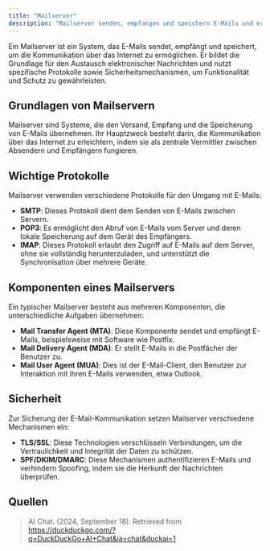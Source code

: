 ```yaml
---
title: "Mailserver"
description: "Mailserver senden, empfangen und speichern E-Mails und ermöglichen die Kommunikation über das Internet. Sie verwenden Protokolle wie SMTP, POP3 und IMAP sowie Sicherheitsmaßnahmen wie TLS/SSL und SPF/DKIM/DMARC."
---
```


Ein Mailserver ist ein System, das E-Mails sendet, empfängt und speichert, um die Kommunikation über das Internet zu ermöglichen. Er bildet die Grundlage für den Austausch elektronischer Nachrichten und nutzt spezifische Protokolle sowie Sicherheitsmechanismen, um Funktionalität und Schutz zu gewährleisten.

## Grundlagen von Mailservern
Mailserver sind Systeme, die den Versand, Empfang und die Speicherung von E-Mails übernehmen. Ihr Hauptzweck besteht darin, die Kommunikation über das Internet zu erleichtern, indem sie als zentrale Vermittler zwischen Absendern und Empfängern fungieren.

## Wichtige Protokolle
Mailserver verwenden verschiedene Protokolle für den Umgang mit E-Mails:

- **SMTP**: Dieses Protokoll dient dem Senden von E-Mails zwischen Servern.
- **POP3**: Es ermöglicht den Abruf von E-Mails vom Server und deren lokale Speicherung auf dem Gerät des Empfängers.
- **IMAP**: Dieses Protokoll erlaubt den Zugriff auf E-Mails auf dem Server, ohne sie vollständig herunterzuladen, und unterstützt die Synchronisation über mehrere Geräte.

## Komponenten eines Mailservers
Ein typischer Mailserver besteht aus mehreren Komponenten, die unterschiedliche Aufgaben übernehmen:

- **Mail Transfer Agent (MTA)**: Diese Komponente sendet und empfängt E-Mails, beispielsweise mit Software wie Postfix.
- **Mail Delivery Agent (MDA)**: Er stellt E-Mails in die Postfächer der Benutzer zu.
- **Mail User Agent (MUA)**: Dies ist der E-Mail-Client, den Benutzer zur Interaktion mit ihren E-Mails verwenden, etwa Outlook.

## Sicherheit
Zur Sicherung der E-Mail-Kommunikation setzen Mailserver verschiedene Mechanismen ein:

- **TLS/SSL**: Diese Technologien verschlüsseln Verbindungen, um die Vertraulichkeit und Integrität der Daten zu schützen.
- **SPF/DKIM/DMARC**: Diese Mechanismen authentifizieren E-Mails und verhindern Spoofing, indem sie die Herkunft der Nachrichten überprüfen.

## Quellen
> AI Chat. (2024, September 18). Retrieved from https://duckduckgo.com/?q=DuckDuckGo+AI+Chat&ia=chat&duckai=1